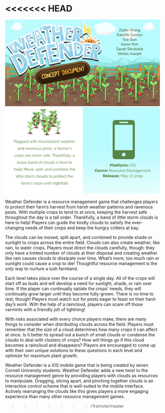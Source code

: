 <<<<<<< HEAD
=======
![WeatherDefender](/wd-1.png)
![What is this game?](/wd-2.png)

Weather Defender is a resource management game that challenges players to protect their farm’s harvest from harsh weather patterns and ravenous pests. With multiple crops to tend to at once, keeping the harvest safe throughout the day is a tall order. Thankfully, a band of little storm clouds is here to help! Players can guide the kindly clouds to satisfy the ever-changing needs of their crops and keep the hungry critters at bay.

The clouds can be moved, split apart, and combined to provide shade or sunlight to crops across the entire field. Clouds can also create weather, like rain, to water crops. Players must direct the clouds carefully, though: they only have a limited number of clouds at their disposal and creating weather like rain causes clouds to dissipate over time. What’s more, too much rain or sunlight could cause a crop to die! Thoughtful resource management is the only way to nurture a lush farmland.

Each level takes place over the course of a single day. All of the crops will start off as buds and will develop a need for sunlight, shade, or rain over time. If the player can continually satiate the crops’ needs, they will continually grow larger until they become fully-grown. There is no time to rest, though! Players must watch out for pests eager to feast on their hard-day’s work. With the help of a raincloud, players can scare off those varmints with a friendly jolt of lightning!

With risks associated with every choice players make, there are many things to consider when distributing clouds across the field. Players must remember that the size of a cloud determines how many crops it can affect at once. Is it better to spread out a bunch of small clouds or condense the clouds to deal with clusters of crops? How will things go if this cloud becomes a raincloud and disappears? Players are encouraged to come up with their own unique solutions to these questions in each level and optimize for maximum plant growth. 

Weather Defender is a iOS mobile game that is being created by seven Cornell University students. Weather Defender adds a new twist to the resource management genre by providing players with clouds as resources to manipulate. Dragging, slicing apart, and pinching together clouds is an interactive control scheme that is well-suited to the mobile interface. Actively rearranging the clouds like this gives players a more engaging experience than many other resource management games.

>>>>>>> r1remote/master

